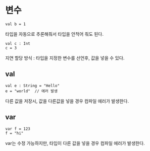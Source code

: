# 변수

```
val b = 1
```
타입을 자동으로 추론해줘서 타입을 안적어 줘도 된다.


```
val c : Int
c = 3
```
지연 할당 방식 : 타입을 지정한 변수를 선언후, 값을 넣을 수 있다.

## val

```
val e : String = "Hello"
e = "world"  // 에러 발생
```

다른 값을 저장시, 값을 다른값을 넣을 경우 컴파일 에러가 발생한다.


## var

```
var f = 123
f = "hi"
```

var는 수정 가능하지만, 타입이 다른 값을 넣을 경우 컴파일 에러가 발생한다.


